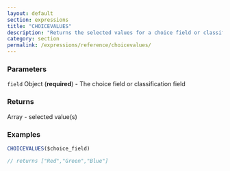 ```yaml
---
layout: default
section: expressions
title: "CHOICEVALUES"
description: "Returns the selected values for a choice field or classification field"
category: section
permalink: /expressions/reference/choicevalues/
---
```


### Parameters

`field` Object (__required__) - The choice field or classification field

### Returns

Array - selected value(s)

### Examples

```js
CHOICEVALUES($choice_field)

// returns ["Red","Green","Blue"]
```
